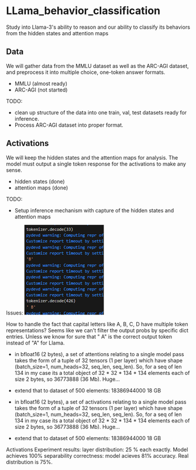 # LLama_behavior_classification
Study into Llama-3's ability to reason and our ability to classify its behaviors from the hidden states and attention maps


## Data

We will gather data from the MMLU dataset as well as the ARC-AGI dataset, and preprocess it into multiple choice, one-token answer formats. 

- MMLU (almost ready)
- ARC-AGI (not started)

TODO:
- clean up structure of the data into one train, val, test datasets ready for inference. 
- Process ARC-AGI dataset into proper format. 


## Activations

We will keep the hidden states and the attention maps for analysis. The model must output a single token response for the activations to make any sense. 

- hidden states (done)
- attention maps (done)

TODO: 
- Setup inference mechanism with capture of the hidden states and attention maps



Issues:
![alt text](image.png)

How to handle the fact that capital letters like A, B, C, D have multiple token representations? Seems like we can't filter the output probs by specific dict entries. Unless we know for sure that " A" is the correct output token instead of "A" for Llama. 


- in bfloat16 (2 bytes), a set of attentions relating to a single model pass takes the form of a tuple of 32 tensors (1 per layer) which have shape (batch_size=1, num_heads=32, seq_len, seq_len). So, for a seq of len 134 in my case its a total object of 32 * 32 * 134 * 134 elements each of size 2 bytes, so 36773888 (36 Mb). Huge...
- extend that to dataset of 500 elements: 18386944000 18 GB

- in bfloat16 (2 bytes), a set of activations relating to a single model pass takes the form of a tuple of 32 tensors (1 per layer) which have shape (batch_size=1, num_heads=32, seq_len, seq_len). So, for a seq of len 134 in my case its a total object of 32 * 32 * 134 * 134 elements each of size 2 bytes, so 36773888 (36 Mb). Huge...
- extend that to dataset of 500 elements: 18386944000 18 GB


Activations Experiment results:
layer distribution: 25 % each exactly. Model achieves 100% separability
correctness: model acieves 81% accuracy. Real distribution is 75%.